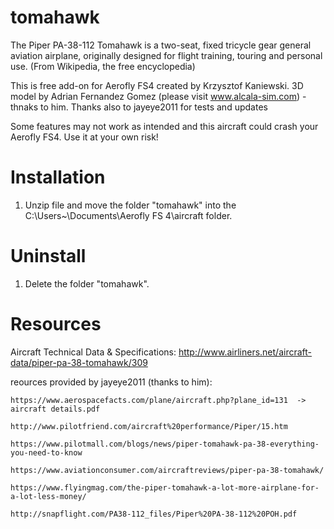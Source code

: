 # tomahawk
The Piper PA-38-112 Tomahawk is a two-seat, fixed tricycle gear general aviation airplane, originally designed for flight training, touring and personal use. (From Wikipedia, the free encyclopedia) 

This is free add-on for Aerofly FS4 created by Krzysztof Kaniewski. 3D model by Adrian Fernandez Gomez (please visit www.alcala-sim.com) - thnaks to him.
Thanks also to jayeye2011 for tests and updates

 Some features may not work as intended and this aircraft could crash your Aerofly FS4. 
 Use it at your own risk!

# Installation

1. Unzip file and move the folder "tomahawk" into the C:\Users\~\Documents\Aerofly FS 4\aircraft folder.

# Uninstall

1. Delete the folder "tomahawk".

# Resources

Aircraft Technical Data & Specifications: http://www.airliners.net/aircraft-data/piper-pa-38-tomahawk/309


reources provided by jayeye2011 (thanks to him):

	https://www.aerospacefacts.com/plane/aircraft.php?plane_id=131  -> aircraft details.pdf
	
	http://www.pilotfriend.com/aircraft%20performance/Piper/15.htm
	
	https://www.pilotmall.com/blogs/news/piper-tomahawk-pa-38-everything-you-need-to-know
	
	https://www.aviationconsumer.com/aircraftreviews/piper-pa-38-tomahawk/
	
	https://www.flyingmag.com/the-piper-tomahawk-a-lot-more-airplane-for-a-lot-less-money/
	
	http://snapflight.com/PA38-112_files/Piper%20PA-38-112%20POH.pdf
